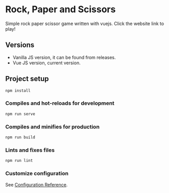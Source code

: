 # Rock, Paper and Scissors
Simple rock paper scissor game written with vuejs. Click the website link to play!

## Versions

* Vanilla JS version, it can be found from releases.
* Vue JS version, current version.


## Project setup
```
npm install
```

### Compiles and hot-reloads for development
```
npm run serve
```

### Compiles and minifies for production
```
npm run build
```

### Lints and fixes files
```
npm run lint
```

### Customize configuration
See [Configuration Reference](https://cli.vuejs.org/config/).
